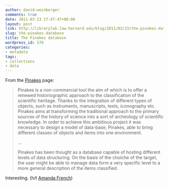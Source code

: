 ```yaml
---
author: david-weinberger
comments: true
date: 2011-03-23 17:47:47+00:00
layout: post
link: http://librarylab.law.harvard.edu/blog/2011/03/23/the-pinakes-database/
slug: the-pinakes-database
title: The Pinakes database
wordpress_id: 578
categories:
- metadata
tags:
- collections
- data
---
```


From the [Pinakes](http://pinakes.org/whatispinakes.htm) page:



<blockquote>Pinakes is a non-commercial tool the aim of which is to offer a renewed historiographic approach to the classification of the scientific heritage. Thanks to the integration of different types of objects, such as instruments, manuscripts, texts, iconography etc. Pinakes aims at transforming the traditional approach to the primary sources of the history of science into a sort of archeology of scientific knowledge. In order to achieve this ambitious project it was necessary to design a model of data-base, Pinakes, able to bring different classes of objects and items into one environment.

...

Pinakes has been thought as a database capable of hosting different levels of data structuring. On the basis of the choiche of the target, the user might be able to manage data form a very specific level to a more general description of the items
classified.</blockquote>



Interesting. (h/t [Amanda French](http://www.twitter.com/amandafrench))


